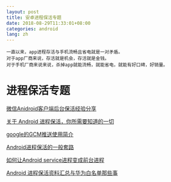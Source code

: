 ```yaml
---
layout: post
title: 安卓进程保活专题
date: 2018-08-29T11:33:01+08:00
categories: android
lang: zh
---
```

```
一直以来，app进程存活与手机流畅且省电就是一对矛盾。
对于app厂商来说，存活就是机会，存活就是金钱。
对于手机厂商来说来说，杀掉app就能流畅，就能省电，就能有好口碑，好销量。
```

# 进程保活专题

[微信Anidroid客户端后台保活经验分享](https://mp.weixin.qq.com/s?__biz=MzUxMzcxMzE5Ng==&mid=2247488488&idx=1&sn=f76fb0a8f88f6958d6a7ecfe6658b5a5&source=41)

[关于 Android 进程保活，你所需要知道的一切](https://www.jianshu.com/p/63aafe3c12af)

[google的GCM推送使用简介](https://blog.csdn.net/newhope1106/article/details/)

[Android进程保活的一般套路](https://blog.csdn.net/u013263323/article/details/56285475)

[如何让Android service进程变成前台进程](https://blog.csdn.net/north1989/article/details/52069401)

[Android 进程保活资料汇总与华为白名单那些事](https://blog.csdn.net/wangbf_java/article/details/72815820)
